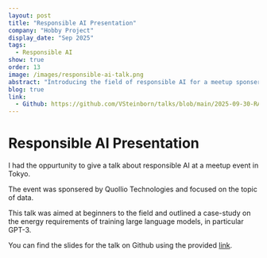 ```yaml
---
layout: post
title: "Responsible AI Presentation"
company: "Hobby Project"
display_date: "Sep 2025"
tags:
  - Responsible AI
show: true
order: 13
image: /images/responsible-ai-talk.png
abstract: "Introducing the field of responsible AI for a meetup sponsered by Quollio Technologies"
blog: true
link:
  - Github: https://github.com/VSteinborn/talks/blob/main/2025-09-30-RAImetrics/2025-09-30-RAImetrics.pdf
---
```


# Responsible AI Presentation

I had the oppurtunity to give a talk about responsible AI at a meetup event in Tokyo.

The event was sponsered by Quollio Technologies and focused on the topic of data.

This talk was aimed at beginners to the field and outlined a case-study on the energy requirements of training large language models, in particular GPT-3.

You can find the slides for the talk on Github using the provided [link](https://github.com/VSteinborn/talks/blob/main/2025-09-30-RAImetrics/2025-09-30-RAImetrics.pdf).
